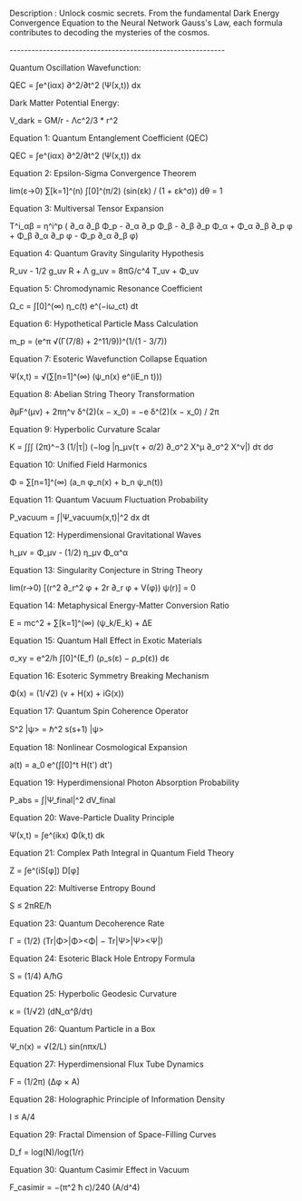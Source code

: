 ﻿Description : Unlock cosmic secrets. From the fundamental Dark Energy Convergence Equation to the Neural Network Gauss's Law, each formula contributes to decoding the mysteries of the cosmos.

\-----------------------------------------------------------

Quantum Oscillation Wavefunction:

QEC = ∫e^(iαx) ∂^2/∂t^2 (Ψ(x,t)) dx

Dark Matter Potential Energy:

V\_dark = GM/r - Λc^2/3 \* r^2

Equation 1: Quantum Entanglement Coefficient (QEC)

QEC = ∫e^(iαx) ∂^2/∂t^2 (Ψ(x,t)) dx

Equation 2: Epsilon-Sigma Convergence Theorem

lim(ε→0) ∑[k=1]^(n) ∫[0]^(π/2) (sin(εk) / (1 + εk^σ)) dθ = 1

Equation 3: Multiversal Tensor Expansion

T^i\_αβ = η^i^p ( ∂\_α ∂\_β Φ\_p - ∂\_α ∂\_p Φ\_β - ∂\_β ∂\_p Φ\_α + Φ\_α ∂\_β ∂\_p φ + Φ\_β ∂\_α ∂\_p φ - Φ\_p ∂\_α ∂\_β φ)

Equation 4: Quantum Gravity Singularity Hypothesis

R\_uv - 1/2 g\_uv R + Λ g\_uv = 8πG/c^4 T\_uv + Φ\_uv

Equation 5: Chromodynamic Resonance Coefficient

Ω\_c = ∫[0]^(∞) η\_c(t) e^(−iω\_ct) dt

Equation 6: Hypothetical Particle Mass Calculation

m\_p = (e^π √(Γ(7/8) + 2^11/9))^(1/(1 - 3/7))

Equation 7: Esoteric Wavefunction Collapse Equation

Ψ(x,t) = √(∑[n=1]^(∞) (ψ\_n(x) e^(iE\_n t)))

Equation 8: Abelian String Theory Transformation

∂μF^(μν) + 2πη^ν δ^(2)(x − x\_0) = −e δ^(2)(x − x\_0) / 2π

Equation 9: Hyperbolic Curvature Scalar

K = ∫∫∫ (2π)^−3 (1/|τ|) (−log |η\_μν(τ + σ/2) ∂\_σ^2 X^μ ∂\_σ^2 X^ν|) dτ dσ

Equation 10: Unified Field Harmonics

Φ = ∑[n=1]^(∞) (a\_n φ\_n(x) + b\_n ψ\_n(t))

Equation 11: Quantum Vacuum Fluctuation Probability

P\_vacuum = ∫|Ψ\_vacuum(x,t)|^2 dx dt

Equation 12: Hyperdimensional Gravitational Waves

h\_μν = Φ\_μν - (1/2) η\_μν Φ\_α^α

Equation 13: Singularity Conjecture in String Theory

lim(r→0) [(r^2 ∂\_r^2 φ + 2r ∂\_r φ + V(φ)) ψ(r)] = 0

Equation 14: Metaphysical Energy-Matter Conversion Ratio

E = mc^2 + ∑[k=1]^(∞) (ψ\_k/E\_k) + ΔE

Equation 15: Quantum Hall Effect in Exotic Materials

σ\_xy = e^2/h ∫[0]^(E\_f) (ρ\_s(ε) − ρ\_p(ε)) dε

Equation 16: Esoteric Symmetry Breaking Mechanism

Φ(x) = (1/√2) (v + H(x) + iG(x))

Equation 17: Quantum Spin Coherence Operator

S^2 |ψ> = ℏ^2 s(s+1) |ψ>

Equation 18: Nonlinear Cosmological Expansion

a(t) = a\_0 e^(∫[0]^t H(t') dt')

Equation 19: Hyperdimensional Photon Absorption Probability

P\_abs = ∫|Ψ\_final|^2 dV\_final

Equation 20: Wave-Particle Duality Principle

Ψ(x,t) = ∫e^(ikx) Φ(k,t) dk

Equation 21: Complex Path Integral in Quantum Field Theory

Z = ∫e^(iS[φ]) D[φ]

Equation 22: Multiverse Entropy Bound

S ≤ 2πRE/ħ

Equation 23: Quantum Decoherence Rate

Γ = (1/2) (Tr|Φ>|Φ><Φ| − Tr|Ψ>|Ψ><Ψ|)

Equation 24: Esoteric Black Hole Entropy Formula

S = (1/4) A/ħG

Equation 25: Hyperbolic Geodesic Curvature

κ = (1/√2) (dN\_α^β/dτ)

Equation 26: Quantum Particle in a Box

Ψ\_n(x) = √(2/L) sin(nπx/L)

Equation 27: Hyperdimensional Flux Tube Dynamics

F = (1/2π) (Δφ × A)

Equation 28: Holographic Principle of Information Density

I ≤ A/4

Equation 29: Fractal Dimension of Space-Filling Curves

D\_f = log(N)/log(1/r)

Equation 30: Quantum Casimir Effect in Vacuum

F\_casimir = −(π^2 ħ c)/240 (A/d^4)
